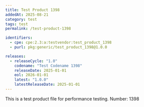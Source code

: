 ```yaml
---
title: Test Product 1398
addedAt: 2025-08-21
category: test
tags: test
permalink: /test-product-1398

identifiers:
  - cpe: cpe:2.3:a:testvendor:test_product_1398
  - purl: pkg:generic/test_product_1398@1.0.0

releases:
  - releaseCycle: "1.0"
    codename: "Test Codename 1398"
    releaseDate: 2025-01-01
    eol: 2026-01-01
    latest: "1.0.0"
    latestReleaseDate: 2025-01-01
---
```


This is a test product file for performance testing. Number: 1398
